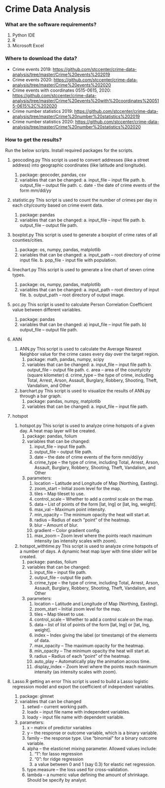 <!--
 * @Author: your name
 * @Date: 2020-09-23 17:36:34
 * @LastEditTime: 2020-09-24 17:25:58
 * @LastEditors: Please set LastEditors
 * @Description: In User Settings Edit
 * @FilePath: \github_test\crime_readme.md
-->
# Crime Data Analysis

### What are the software requirements?
1.	Python IDE
2.	R
3.	Microsoft Excel

### Where to download the data?
- Crime events 2019: <https://github.com/stccenter/crime-data-analysis/tree/master/Crime%20events%202019>
- Crime events 2020: <https://github.com/stccenter/crime-data-analysis/tree/master/Crime%20events%202020>
- Crime events with coordinates 0515-0615, 2020: <https://github.com/stccenter/crime-data-analysis/tree/master/Crime%20events%20with%20coordinates%200515-0615%2C%202020>
- Crime number statistics 2019: <https://github.com/stccenter/crime-data-analysis/tree/master/Crime%20number%20statistics%202019>
- Crime number statistics 2020: <https://github.com/stccenter/crime-data-analysis/tree/master/Crime%20number%20statistics%202020>


### How to get the results?
Run the below scripts. Install required packages for the scripts.
1.	geocoding.py
This script is used to convert addresses (like a street address) into geographic coordinates (like latitude and longitude).
    1.	package: geocoder, pandas, csv
    2.	variables that can be changed:
        a.	input_file – input file path.
        b.	output_file – output file path.
        c.	date - the date of crime events of the form mm/dd/yy
2.	statistic.py
This script is used to count the number of crimes per day in each city/county based on crime event data.
    1.	package: pandas
    2.	variables that can be changed:
        a.	input_file – input file path.
        b.	output_file – output file path.
3.	boxplot.py
This script is used to generate a boxplot of crime rates of all counties/cities.
    1.	package: os, numpy, pandas, matplotlib
    2.	variables that can be changed:
        a.	input_path – root directory of crime input file.
        b.	pop_file - input file with population.
4.	linechart.py
This script is used to generate a line chart of seven crime types.
    1.	package: os, numpy, pandas, matplotlib
    2.	variables that can be changed:
        a.	input_path – root directory of input file.
        b.	output_path – root directory of output image.
5.	pcc.py
This script is used to calculate Person Correlation Coefficient value between different variables.
    1.	package: pandas
    2.	variables that can be changed:
        a)	input_file – input file path.
        b)	output_file – output file path.
6.	ANN
    1. ANN.py
    This script is used to calculate the Average Nearest Neighbor value for the crime cases every day over the target region.
        1.	package: math, pandas, numpy, scipy
        2.	variables that can be changed:
            a.	input_file – input file path
            b.	output_file – output file path.
            c.	area – area of the county/city (square kilometer)
            d.	crime_type – the type of crime, including Total, Arrest, Arson, Assault, Burglary, Robbery, Shooting, Theft, Vandalism, and Other
    2. barchart.py
    This script is used to visualize the results of ANN.py through a bar graph.
        1.	package: pandas, numpy, matplotlib
        2.	variables that can be changed:
            a.	input_file – input file path.
7.	hotspot
    1. hotspot.py
    This script is used to analyze crime hotspots of a given day. A heat map layer will be created.
        1.	package: pandas, folium
        2.	variables that can be changed:
            1.	input_file – input file path.
            2.	output_file – output file path.
            3.	date – the date of crime events of the form mm/dd/yy
            4.	crime_type – the type of crime, including Total, Arrest, Arson, Assault, Burglary, Robbery, Shooting, Theft, Vandalism, and Other
        3.	parameters:
            1.	location – Latitude and Longitude of Map (Northing, Easting).
            2.	zoom_start – Initial zoom level for the map.
            3.  tiles – Map tileset to use.
            4.	control_scale – Whether to add a control scale on the map.
            5.	data – List of points of the form [lat, lng] or [lat, lng, weight].
            6.	max_val – Maximum point intensity.
            7.	min_opacity – The minimum opacity the heat will start at.
            8.	radius – Radius of each “point” of the heatmap.
            9.	blur – Amount of blur.
            10.	gradient – Color gradient config.
            11.	max_zoom – Zoom level where the points reach maximum intensity (as intensity scales with zoom).
    2. hotspot_withtime.py
    This script is used to analyze crime hotspots of a number of days. A dynamic heat map layer with time slider will be created.
        1.	package: pandas, folium
        2.	variables that can be changed:
            1.	input_file – input file path.
            2.	output_file – output file path.
            3.	crime_type – the type of crime, including Total, Arrest, Arson, Assault, Burglary, Robbery, Shooting, Theft, Vandalism, and Other
        3.	parameters:
            1.	location – Latitude and Longitude of Map (Northing, Easting).
            2.	zoom_start – Initial zoom level for the map.
            3.	tiles – Map tileset to use.
            4.	control_scale – Whether to add a control scale on the map.
            5.	data – list of list of points of the form [lat, lng] or [lat, lng, weight].
            6.	index – Index giving the label (or timestamp) of the elements of data.
            7.	max_opacity – The maximum opacity for the heatmap.
            8.	min_opacity – The minimum opacity the heat will start at.
            9.	radius – Radius of each “point” of the heatmap.
            10.	auto_play – Automatically play the animation across time.
            11.	display_index – Zoom level where the points reach maximum intensity (as intensity scales with zoom).

8.	Lasso.R  getting an error
This script is used to build a Lasso logistic regression model and export the coefficient of independent variables.
    1.	package: glmnet
    2.	variables that can be changed
        1.	setwd – current working path.
        2.	loadx – input file name with independent variables.
        3.	loady - input file name with dependent variable.
    3.	parameters:
        1.	x – matrix of predictor variables
        2.	y – the response or outcome variable, which is a binary variable.
        3.	family – the response type. Use “binomial” for a binary outcome variable.
        4.	alpha – the elasticnet mixing parameter. Allowed values include:
            1.	“1”: for lasso regression
            2.	“0”: for ridge regression
            3.	a value between 0 and 1 (say 0.3) for elastic net regression.
        5.	type.measure – the loss used for cross-validation.
        6.	lambda – a numeric value defining the amount of shrinkage. Should be specify by analyst.
